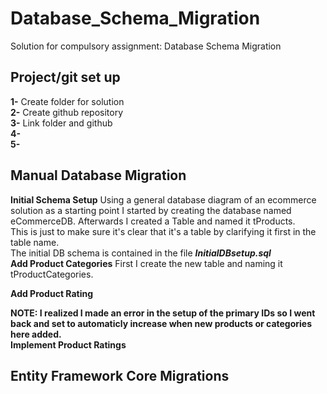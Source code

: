 # Database_Schema_Migration
Solution for compulsory assignment: Database Schema Migration </br>
## Project/git set up </br>
__1-__ Create folder for solution </br>
__2-__ Create github repository </br>
__3-__ Link folder and github</br>
__4-__ </br>
__5-__ </br>
 
## Manual Database Migration
__Initial Schema Setup__
Using a general database diagram of an ecommerce solution as a starting point I started by creating the database named eCommerceDB.
Afterwards I created a Table and named it tProducts. </br>
This is just to make sure it's clear that it's a table by clarifying it first in the table name. </br>
The initial DB schema is contained in the file ***InitialDBsetup.sql*** </br>
__Add Product Categories__
First I create the new table and naming it tProductCategories.

__Add Product Rating__


**NOTE: I realized I made an error in the setup of the primary IDs so I went back and set to automaticly increase when new products or categories here added.** </br>
__Implement Product Ratings__



## Entity Framework Core Migrations

